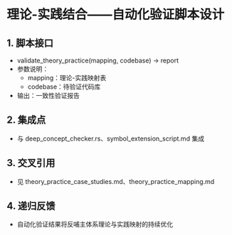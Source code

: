 # 理论-实践结合——自动化验证脚本设计

## 1. 脚本接口

- validate_theory_practice(mapping, codebase) -> report
- 参数说明：
  - mapping：理论-实践映射表
  - codebase：待验证代码库
- 输出：一致性验证报告

## 2. 集成点

- 与 deep_concept_checker.rs、symbol_extension_script.md 集成

## 3. 交叉引用

- 见 theory_practice_case_studies.md、theory_practice_mapping.md

## 4. 递归反馈

- 自动化验证结果将反哺主体系理论与实践映射的持续优化
